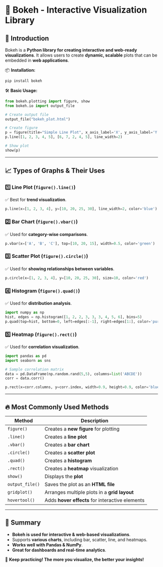 # 🎨 Bokeh - Interactive Visualization Library

## 📌 Introduction

Bokeh is a **Python library for creating interactive and web-ready visualizations**. It allows users to create **dynamic, scalable** plots that can be embedded in **web applications**.

📦 **Installation:**

```bash
pip install bokeh
```

🛠 **Basic Usage:**

```python
from bokeh.plotting import figure, show
from bokeh.io import output_file

# Create output file
output_file("bokeh_plot.html")

# Create figure
p = figure(title="Simple Line Plot", x_axis_label='X', y_axis_label='Y')
p.line([1, 2, 3, 4, 5], [6, 7, 2, 4, 5], line_width=2)

# Show plot
show(p)
```

---

## 📈 Types of Graphs & Their Uses

### 1️⃣ **Line Plot** (`figure().line()`)

✅ Best for **trend visualization**.

```python
p.line(x=[1, 2, 3, 4], y=[10, 20, 25, 30], line_width=2, color='blue')
```

### 2️⃣ **Bar Chart** (`figure().vbar()`)

✅ Used for **category-wise comparisons**.

```python
p.vbar(x=['A', 'B', 'C'], top=[10, 20, 15], width=0.5, color='green')
```

### 3️⃣ **Scatter Plot** (`figure().circle()`)

✅ Used for **showing relationships between variables**.

```python
p.circle(x=[1, 2, 3, 4], y=[10, 20, 25, 30], size=10, color='red')
```

### 4️⃣ **Histogram** (`figure().quad()`)

✅ Used for **distribution analysis**.

```python
import numpy as np
hist, edges = np.histogram([1, 2, 2, 3, 3, 3, 4, 5, 6], bins=5)
p.quad(top=hist, bottom=0, left=edges[:-1], right=edges[1:], color='purple')
```

### 5️⃣ **Heatmap** (`figure().rect()`)

✅ Used for **correlation visualization**.

```python
import pandas as pd
import seaborn as sns

# Sample correlation matrix
data = pd.DataFrame(np.random.rand(5,5), columns=list('ABCDE'))
corr = data.corr()

p.rect(x=corr.columns, y=corr.index, width=0.9, height=0.9, color='blue')
```

---

## 🔥 Most Commonly Used Methods

| Method          | Description                                     |
| --------------- | ----------------------------------------------- |
| `figure()`      | Creates a **new figure** for plotting           |
| `.line()`       | Creates a **line plot**                         |
| `.vbar()`       | Creates a **bar chart**                         |
| `.circle()`     | Creates a **scatter plot**                      |
| `.quad()`       | Creates a **histogram**                         |
| `.rect()`       | Creates a **heatmap** visualization             |
| `show()`        | Displays the **plot**                           |
| `output_file()` | Saves the plot as an **HTML file**              |
| `gridplot()`    | Arranges multiple plots in a **grid layout**    |
| `hovertool()`   | Adds **hover effects** for interactive elements |

---

## 🎯 Summary

- **Bokeh is used for interactive & web-based visualizations**.
- Supports **various charts**, including bar, scatter, line, and heatmaps.
- **Works well with Pandas & NumPy**.
- **Great for dashboards and real-time analytics**.

🚀 **Keep practicing! The more you visualize, the better your insights!**
